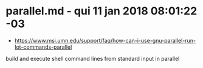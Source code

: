 # parallel.md - qui 11 jan 2018 08:01:22 -03
+ https://www.msi.umn.edu/support/faq/how-can-i-use-gnu-parallel-run-lot-commands-parallel

build and execute shell command lines from standard input in parallel



